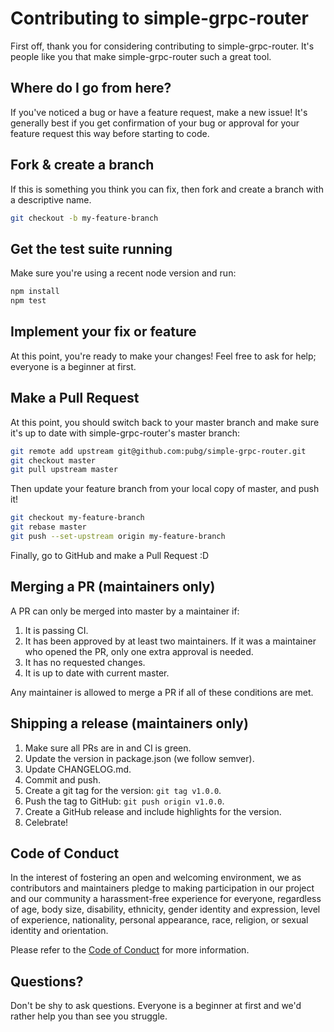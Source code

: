 # Contributing to simple-grpc-router

First off, thank you for considering contributing to simple-grpc-router. It's people like you that make simple-grpc-router such a great tool.

## Where do I go from here?

If you've noticed a bug or have a feature request, make a new issue! It's generally best if you get confirmation of your bug or approval for your feature request this way before starting to code.

## Fork & create a branch

If this is something you think you can fix, then fork and create a branch with a descriptive name.

```bash
git checkout -b my-feature-branch
```

## Get the test suite running
Make sure you're using a recent node version and run:
    
```bash
npm install
npm test
```

## Implement your fix or feature
At this point, you're ready to make your changes! Feel free to ask for help; everyone is a beginner at first.

## Make a Pull Request
At this point, you should switch back to your master branch and make sure it's up to date with simple-grpc-router's master branch:
```bash
git remote add upstream git@github.com:pubg/simple-grpc-router.git
git checkout master
git pull upstream master
```

Then update your feature branch from your local copy of master, and push it!
```bash
git checkout my-feature-branch
git rebase master
git push --set-upstream origin my-feature-branch
```

Finally, go to GitHub and make a Pull Request :D

## Merging a PR (maintainers only)

A PR can only be merged into master by a maintainer if:

1. It is passing CI.
2. It has been approved by at least two maintainers. If it was a maintainer who opened the PR, only one extra approval is needed.
3. It has no requested changes.
4. It is up to date with current master.

Any maintainer is allowed to merge a PR if all of these conditions are met.

## Shipping a release (maintainers only)

1. Make sure all PRs are in and CI is green.
2. Update the version in package.json (we follow semver).
3. Update CHANGELOG.md.
4. Commit and push.
5. Create a git tag for the version: `git tag v1.0.0`.
6. Push the tag to GitHub: `git push origin v1.0.0`.
7. Create a GitHub release and include highlights for the version.
8. Celebrate!

## Code of Conduct

In the interest of fostering an open and welcoming environment, we as contributors and maintainers pledge to making participation in our project and our community a harassment-free experience for everyone, regardless of age, body size, disability, ethnicity, gender identity and expression, level of experience, nationality, personal appearance, race, religion, or sexual identity and orientation.

Please refer to the [Code of Conduct](CODE_OF_CONDUCT.md) for more information.

## Questions?

Don't be shy to ask questions. Everyone is a beginner at first and we'd rather help you than see you struggle.
